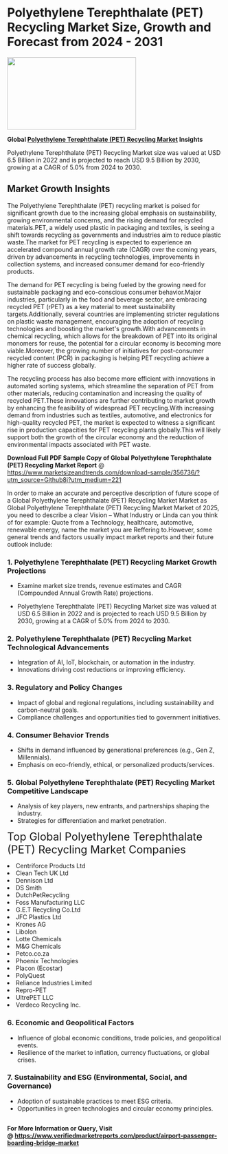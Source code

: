 <H1>Polyethylene Terephthalate (PET) Recycling Market Size, Growth and Forecast from 2024 - 2031</H1><img class="aligncenter size-medium wp-image-584254" src="https://thirdeyenews.in/wp-content/uploads/2024/09/Global-Market-Research-300x168.jpeg" alt="" width="300" height="168" /><p><strong>Global&nbsp;<a href="https://www.marketsizeandtrends.com/download-sample/356736/?utm_source=Github8j?utm_medium=221">Polyethylene Terephthalate (PET) Recycling Market</a> Insights</strong></p><p>Polyethylene Terephthalate (PET) Recycling Market size was valued at USD 6.5 Billion in 2022 and is projected to reach USD 9.5 Billion by 2030, growing at a CAGR of 5.0% from 2024 to 2030.</p><p><h2>Market Growth Insights</h2> <p>The Polyethylene Terephthalate (PET) recycling market is poised for significant growth due to the increasing global emphasis on sustainability, growing environmental concerns, and the rising demand for recycled materials.PET, a widely used plastic in packaging and textiles, is seeing a shift towards recycling as governments and industries aim to reduce plastic waste.The market for PET recycling is expected to experience an accelerated compound annual growth rate (CAGR) over the coming years, driven by advancements in recycling technologies, improvements in collection systems, and increased consumer demand for eco-friendly products.</p> <p>The demand for PET recycling is being fueled by the growing need for sustainable packaging and eco-conscious consumer behavior.Major industries, particularly in the food and beverage sector, are embracing recycled PET (rPET) as a key material to meet sustainability targets.Additionally, several countries are implementing stricter regulations on plastic waste management, encouraging the adoption of recycling technologies and boosting the market's growth.With advancements in chemical recycling, which allows for the breakdown of PET into its original monomers for reuse, the potential for a circular economy is becoming more viable.Moreover, the growing number of initiatives for post-consumer recycled content (PCR) in packaging is helping PET recycling achieve a higher rate of success globally.</p> <p>The recycling process has also become more efficient with innovations in automated sorting systems, which streamline the separation of PET from other materials, reducing contamination and increasing the quality of recycled PET.These innovations are further contributing to market growth by enhancing the feasibility of widespread PET recycling.With increasing demand from industries such as textiles, automotive, and electronics for high-quality recycled PET, the market is expected to witness a significant rise in production capacities for PET recycling plants globally.This will likely support both the growth of the circular economy and the reduction of environmental impacts associated with PET waste.</p> <p><span class=""><strong>Download Full PDF Sample Copy of Global Polyethylene Terephthalate (PET) Recycling Market Report</strong> @ <a href="https://www.marketsizeandtrends.com/download-sample/356736/?utm_source=Github8j?utm_medium=221" target="_blank">https://www.marketsizeandtrends.com/download-sample/356736/?utm_source=Github8j?utm_medium=221</a></span></p><p>In order to make an accurate and perceptive description of future scope of a Global&nbsp;Polyethylene Terephthalate (PET) Recycling Market Market as Global&nbsp;Polyethylene Terephthalate (PET) Recycling Market Market of 2025, you need to describe a clear Vision &ndash; What Industry or Linda can you think of for example: Quote from a Technology, healthcare, automotive, renewable energy, name the market you are Reffering to.However, some general trends and factors usually impact market reports and their future outlook include:</p><h3>1.&nbsp;<strong>Polyethylene Terephthalate (PET) Recycling Market Growth Projections</strong></h3><ul><li>Examine market size trends, revenue estimates and CAGR (Compounded Annual Growth Rate) projections.</li><li><p>Polyethylene Terephthalate (PET) Recycling Market size was valued at USD 6.5 Billion in 2022 and is projected to reach USD 9.5 Billion by 2030, growing at a CAGR of 5.0% from 2024 to 2030.</p></li></ul><h3>2.&nbsp;<strong>Polyethylene Terephthalate (PET) Recycling Market Technological Advancements</strong></h3><ul><li>Integration of AI, IoT, blockchain, or automation in the industry.</li><li>Innovations driving cost reductions or improving efficiency.</li></ul><h3>3.&nbsp;<strong>Regulatory and Policy Changes</strong></h3><ul><li>Impact of global and regional regulations, including sustainability and carbon-neutral goals.</li><li>Compliance challenges and opportunities tied to government initiatives.</li></ul><h3>4.&nbsp;<strong>Consumer Behavior Trends</strong></h3><ul><li>Shifts in demand influenced by generational preferences (e.g., Gen Z, Millennials).</li><li>Emphasis on eco-friendly, ethical, or personalized products/services.</li></ul><h3>5.&nbsp;<strong>Global Polyethylene Terephthalate (PET) Recycling Market Competitive Landscape</strong></h3><ul><li>Analysis of key players, new entrants, and partnerships shaping the industry.</li><li>Strategies for differentiation and market penetration.</li></ul><p data-pm-slice="1 1 []"><span style="color: inherit; font-family: inherit; font-size: 25px;">Top Global Polyethylene Terephthalate (PET) Recycling Market Companies</span></p><div class="" data-test-id=""><p><li>Centriforce Products Ltd</li><li> Clean Tech UK Ltd</li><li> Dennison Ltd</li><li> DS Smith</li><li> DutchPetRecycling</li><li> Foss Manufacturing LLC</li><li> G.E.T Recycling Co.Ltd</li><li> JFC Plastics Ltd</li><li> Krones AG</li><li> Libolon</li><li> Lotte Chemicals</li><li> M&G Chemicals</li><li> Petco.co.za</li><li> Phoenix Technologies</li><li> Placon (Ecostar)</li><li> PolyQuest</li><li> Reliance Industries Limited</li><li> Repro-PET</li><li> UltrePET LLC</li><li> Verdeco Recycling Inc.</li></p></div><h3>6.&nbsp;<strong>Economic and Geopolitical Factors</strong></h3><ul><li>Influence of global economic conditions, trade policies, and geopolitical events.</li><li>Resilience of the market to inflation, currency fluctuations, or global crises.</li></ul><h3>7.&nbsp;<strong>Sustainability and ESG (Environmental, Social, and Governance)</strong></h3><ul><li>Adoption of sustainable practices to meet ESG criteria.</li><li>Opportunities in green technologies and circular economy principles.</li></ul><h2><strong style="font-size: 14px;">For More Information or Query, Visit @&nbsp;</strong><a style="background-color: #ffffff; font-size: 14px;" href="https://www.marketsizeandtrends.com/report/polyethylene-terephthalate-pet-recycling-market/" target="_blank">https://www.verifiedmarketreports.com/product/airport-passenger-boarding-bridge-market</a></h2>